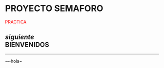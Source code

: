 # **PROYECTO SEMAFORO**         
<span style="color:red"> PRACTICA
 
  *siguiente*    
<span style="color:verde"> BIENVENIDOS
---
___
~~hola~
